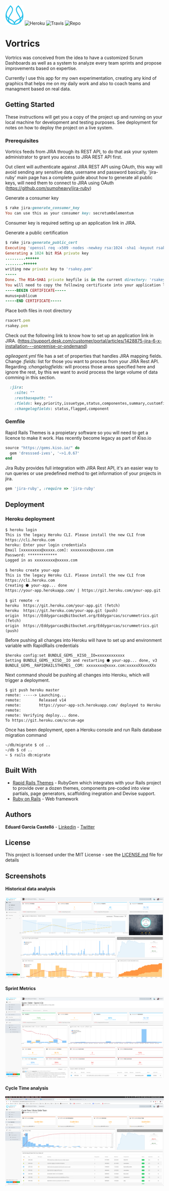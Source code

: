 



![Image of Vortrics](public/images/voardtrix_logo.png) ![Heroku](http://heroku-badges.herokuapp.com/?app=scrum-agent-sch&root=/) ![Travis](https://travis-ci.org/eddygarcas/vortrics.svg?branch=master)
![Repo](/github/license/eddygarcas/vortrics.svg)
# Vortrics

Vortrics was conceived from the idea to have a customized Scrum Dashboards as well as a system to analyze every team sprints and propose improvements based on expertise.

Currently I use this app for my own experimentation, creating any kind of graphics that helps me on my daily work and also to coach teams and managment based on real data.

## Getting Started

These instructions will get you a copy of the project up and running on your local machine for development and testing purposes. See deployment for notes on how to deploy the project on a live system.

### Prerequisites

Vortrics feeds from JIRA through its REST API, to do that ask your system administrator to grant you access to JIRA REST API first.

Out client will authenticate against JIRA REST API using OAuth, this way will avoid sending any sensitive data, username and password basically. 'jira-ruby' main page has a complete guide about how to generate all public keys, will need them to connect to JIRA using OAuth (https://github.com/sumoheavy/jira-ruby)

Generate a consumer key
```ruby
$ rake jira:generate_consumer_key
You can use this as your consumer key: secretum0elementum
```
Consumer key is required setting up an application link in JIRA.

Generate a public certification
```ruby
$ rake jira:generate_public_cert
Executing 'openssl req -x509 -nodes -newkey rsa:1024 -sha1 -keyout rsakey.pem -out rsacert.pem'
Generating a 1024 bit RSA private key
.........++++++
........++++++
writing new private key to 'rsakey.pem'
-----
Done. The RSA-SHA1 private keyfile is in the current directory: 'rsakey.pem'.
You will need to copy the following certificate into your application link configuration in Jira:
-----BEGIN CERTIFICATE-----
munus=publicum
-----END CERTIFICATE-----
```
Place both files in root directory
```ruby
rsacert.pem
rsakey.pem
```

Check out the following link to know how to set up an application link in JIRA. (https://support.desk.com/customer/portal/articles/1428875-jira-6-x-installation---onpremise-or-ondemand)

*agileagent.yml* file has a set of properties that handles JIRA mapping fields. Change *:fields:* list for those you want to process from your JIRA Rest API.
Regarding *:changelogfields:* will process those areas specified here and ignore the rest, by this we want to avoid process the large volume of data comming in this section.
```ruby
  :jira:
    :site: ""
    :restbasepath: ""
    :fields: key,priority,issuetype,status,componentes,summary,customfield_11802,timeoriginalestimate,components,description,assignee,created,updated,resolutiondate,closedSprints,sprint,histories
    :changelogfields: status,flagged,component
 ```
### Gemfile

Rapid Rails Themes is a propietary software so you will need to get a licence to make it work. Has recently become legacy as part of Kiso.io
```ruby
source "https://gems.kiso.io/" do
  gem 'dresssed-ives', '~>1.0.67'
end
```

Jira Ruby provides full integration with JIRA Rest API, it's an easier way to run queries or use predefined method to get information of your projects in jira.
```ruby
gem 'jira-ruby', :require => 'jira-ruby'
```


## Deployment

### Heroku deployment

```console
$ heroku login
This is the legacy Heroku CLI. Please install the new CLI from https://cli.heroku.com
heroku: Enter your login credentials
Email [xxxxxxxxx@xxxxx.com]: xxxxxxxxx@xxxxx.com
Password: *************
Logged in as xxxxxxxxx@xxxxx.com

$ heroku create your-app
This is the legacy Heroku CLI. Please install the new CLI from https://cli.heroku.com
Creating ⬢ your-app... done
https://your-app.herokuapp.com/ | https://git.heroku.com/your-app.git

$ git remote -v
heroku  https://git.heroku.com/your-app.git (fetch)
heroku  https://git.heroku.com/your-app.git (push)
origin  https://Eddygarcas@bitbucket.org/Eddygarcas/scrummetrics.git (fetch)
origin  https://Eddygarcas@bitbucket.org/Eddygarcas/scrummetrics.git (push)
```

Before pushing all changes into Heroku will have to set up and environment variable with RapidRails credentials
```console
$heroku config:set BUNDLE_GEMS__KISO__IO=xxxxxxxxxxxx
Setting BUNDLE_GEMS__KISO__IO and restarting ⬢ your-app... done, v3
BUNDLE_GEMS__RAPIDRAILSTHEMES__COM: xxxxxxxx@xxxx.com:xxxxxXXxxxXXx
```

Next command should be pushing all changes into Heroku, which will trigger a deployment.
```console
$ git push heroku master
remote: -----> Launching...
remote:        Released v14
remote:        https://your-app-sch.herokuapp.com/ deployed to Heroku
remote: 
remote: Verifying deploy... done.
To https://git.heroku.com/scrum-age
```
Once has been deployment, open a Heroku console and run Rails database migration command
```console
~/db/migrate $ cd ..
~/db $ cd ..
~ $ rails db:migrate
```

## Built With

* [Rapid Rails Themes](https://kiso.io/) - RubyGem which integrates with your Rails project to provide over a dozen themes, components pre-coded into view partials, page generators, scaffolding inegration and Devise support.
* [Ruby on Rails](https://rubyonrails.org/) - Web framework


## Authors

**Eduard Garcia Castelló** - [Linkedin](https://www.linkedin.com/in/eduard-garcia-castello/) - [Twitter](https://twitter.com/egarciacastello)

## License

This project is licensed under the MIT License - see the [LICENSE.md](LICENSE.md) file for details

## Screenshots
#### Historical data analysis
![Image of Historical data](public/images/screenshot_5.png)
#### Sprint Metrics
![Image of Sprint](public/images/screenshot_4.png)
#### Cycle Time analysis
![Image of Sprint](public/images/screenshot_3.png)

